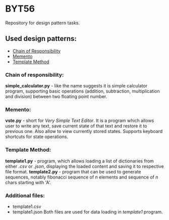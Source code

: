 # BYT56
Repository for design pattern tasks.

## Used design patterns:
- [Chain of Responsibility](https://refactoring.guru/design-patterns/chain-of-responsibility)
- [Memento](https://refactoring.guru/design-patterns/memento)
- [Template Method](https://refactoring.guru/design-patterns/template-method)

### Chain of responsibility:
**simple_calculator.py** - like the name suggests it is simple calculator program, supporting basic operations (addition, subtraction, multiplication and division) between two floating point number.

### Memento:
**vste.py** - short for *Very Simple Text Editor*. It is a program which allows user to write any text, save current state of that text and restore it to previous one. Also allow to view currently stored states. Supports keyboard shortcuts for state operations.

### Template Method:
**template1.py** - program, which allows loading a list of dictionaries from either *.csv* or *.json*, displaying the loaded content and saving it to respective file format.
**template2.py** - program that can be used to generate sequences, notably fibonacci sequence of *n* elements and sequence of *n* chars starting with 'A'.

### Additional files:
- template1.csv
- template1.json
Both files are used for data loading in *template1* program.
